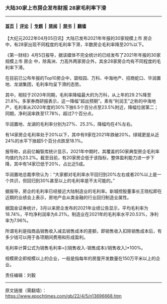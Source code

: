 ### 大陆30家上市房企发布财报 28家毛利率下滑

---

#### [首页](../../../..?n13696668) &nbsp;|&nbsp; [评论](../../../../../epoch-comment?n13696668) &nbsp;|&nbsp; [专题](../../../../../epoch-special?n13696668) &nbsp;|&nbsp; [禁闻](../../../../../epoch-news?n13696668) &nbsp;|&nbsp; [禁书](../../../../../books?n13696668) &nbsp;|&nbsp; [翻墙](https://github.com/gfw-breaker/nogfw/blob/master/README.md?n13696668)


<div class="post_content" id="artbody" itemprop="articleBody">
 <!-- article content begin -->
 <p>
  【大纪元2022年04月05日讯】大陆已发布2021年年报的30家规模上市
  <ok href="https://www.epochtimes.com/gb/tag/%E6%88%BF%E4%BC%81.html">
   房企
  </ok>
  中，有28家出现不同程度的毛利率下滑，半数房企毛利率降至20%以下。
 </p>
 <p>
  《第一财经》4月5日报导，据该媒体不完全统计的已经发布了2021年年报的30家规模上市
  <ok href="https://www.epochtimes.com/gb/tag/%E6%88%BF%E4%BC%81.html">
   房企
  </ok>
  中，除禹洲、力高外两家房企外，其余28家房企均有不同程度的毛利率下滑。
 </p>
 <p>
  在目前已公布年报的Top10房企中，碧桂园、万科、中海地产、招商蛇口、华润置地、龙湖集团，毛利率均呈下滑的态势。
 </p>
 <p>
  其中，相较于2020年同期，毛利率降幅最大的为万科，从上年的29.2%降至21.8%。多家券商研报表示，这一降幅“超出预期”。素有“利润王”之称的中海地产，毛利率从2020年度的30%下挫6.5个百分点至23.5%附近，降幅位居第二；同期，净利润率跌至17.78%，超过7个百分点。
 </p>
 <p>
  华润置地、龙湖的毛利率分别为27%、25.3%，降幅均在4%左右。
 </p>
 <p>
  有14家房企毛利率处于20%以下，其中有9家在2021年跌破20%。绿城更是从近24%的水平下挫超5个百分点跌至18.1%。
 </p>
 <p>
  报导称，此前亿翰智库统计显示，2021年中期时，其覆盖的50家典型房企毛利率均值约为23.2%。截至目前，有20家房企低于该指标，整体盈利能力进一步下降，其中有14家已低于20%，占比近5成。
 </p>
 <p>
  华润置地总裁李欣认为：“大家都对毛利率水平回归到20%左右或者20%以上是一个共识，但回归到30%甚至以上的毛利率是不太可能的。”
 </p>
 <p>
  据报导，房企的毛利率已经接近大陆制造业的毛利率。新城控股董事长王晓松即在近期的业绩会上表示，房地产会从类金融的行业回归制造业属性。
 </p>
 <p>
  据国金证券统计，3月以来房企发布的2021年业绩公告显示，平均毛利率为18.74%，平均净利润率为8.21%。制造业在2021年的毛利率水平20.53%，净利率为7.96%。
 </p>
 <p>
  所谓毛利是指商品销售收入减去销售成本的差额，即销售收入扣除销售成本后，有多少钱可以用于各项期间费用和形成盈利。
 </p>
 <p>
  毛利率计算公式为销售毛利率=[(销售收入-销售成本)/销售收入]*100%。
 </p>
 <p>
  规模房企即规模以上的企业，一般是指每年的房屋开发数量在150万平米以上的企业。
 </p>
 <p>
  责任编辑：刘毅
 </p>
 <!-- article content end -->
 <div id="below_article_ad">
 </div>
</div>


---

原文链接（需翻墙）：https://www.epochtimes.com/gb/22/4/5/n13696668.htm